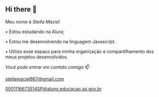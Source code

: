 ## Hi there 👋

Meu nome é *Stella Maciel*

• Estou estudando na Alura;

• Estou me desenvolvendo na linguagem Javascript.

• Utilizo esse espaço para minha organização e compartilhamento dos meus projetos desenvolvidos.

*Você pode entrar em contato comigo* 📫

stellamaciel867@gmail.com 

0001116673514SP@aluno.educacao.sp.gov.br
